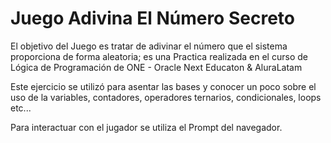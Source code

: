 # Juego Adivina El Número Secreto

  El objetivo del Juego es tratar de adivinar el número que el sistema proporciona de forma aleatoria; es una Practica
realizada en el curso de Lógica de Programación de ONE - Oracle Next Educaton & AluraLatam

  Este ejercicio se utilizó para asentar las bases y conocer un poco sobre el uso de la variables, contadores, operadores ternarios, 
condicionales, loops etc...

  Para interactuar con el jugador se utiliza el Prompt del navegador.
